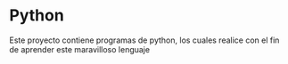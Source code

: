 # Python
Este proyecto contiene programas de python, los cuales realice con el fin de aprender este maravilloso lenguaje
